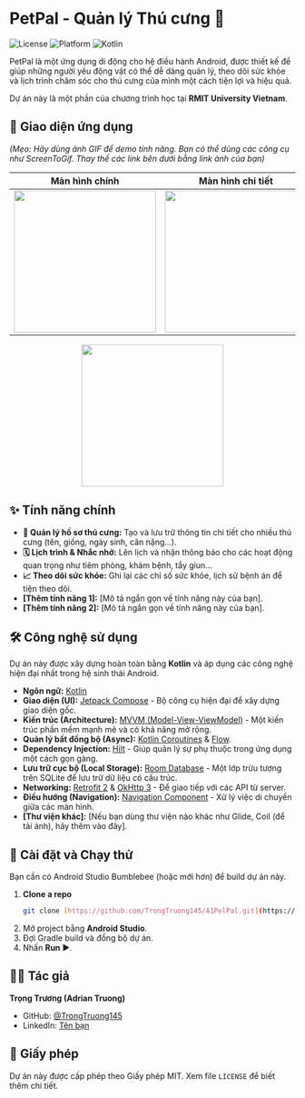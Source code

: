 # PetPal - Quản lý Thú cưng 🐾

![License](https://img.shields.io/badge/license-MIT-blue.svg)
![Platform](https://img.shields.io/badge/platform-Android-brightgreen.svg)
![Kotlin](https://img.shields.io/badge/Kotlin-100%25-blueviolet.svg)

PetPal là một ứng dụng di động cho hệ điều hành Android, được thiết kế để giúp những người yêu động vật có thể dễ dàng quản lý, theo dõi sức khỏe và lịch trình chăm sóc cho thú cưng của mình một cách tiện lợi và hiệu quả.

Dự án này là một phần của chương trình học tại **RMIT University Vietnam**.

## 📸 Giao diện ứng dụng

*(Mẹo: Hãy dùng ảnh GIF để demo tính năng. Bạn có thể dùng các công cụ như ScreenToGif. Thay thế các link bên dưới bằng link ảnh của bạn)*

| Màn hình chính | Màn hình chi tiết | Thêm hồ sơ |
| :---: |:---:|:---:|
| <img src="[LINK_TỚI_ẢNH_MÀN_HÌNH_CHÍNH]" width="250"> | <img src="[LINK_TỚI_ẢNH_CHI_TIẾT]" width="250"> | <img src="[LINK_TỚI_ẢNH_THÊM_MỚI]" width="250"> |

<p align="center">
  <img src="[LINK_TỚI_ẢNH_GIF_DEMO_APP]" width="250">
</p>


## ✨ Tính năng chính

* **👤 Quản lý hồ sơ thú cưng:** Tạo và lưu trữ thông tin chi tiết cho nhiều thú cưng (tên, giống, ngày sinh, cân nặng...).
* **🗓️ Lịch trình & Nhắc nhở:** Lên lịch và nhận thông báo cho các hoạt động quan trọng như tiêm phòng, khám bệnh, tẩy giun...
* **📈 Theo dõi sức khỏe:** Ghi lại các chỉ số sức khỏe, lịch sử bệnh án để tiện theo dõi.
* **[Thêm tính năng 1]:** [Mô tả ngắn gọn về tính năng này của bạn].
* **[Thêm tính năng 2]:** [Mô tả ngắn gọn về tính năng này của bạn].

## 🛠️ Công nghệ sử dụng

Dự án này được xây dựng hoàn toàn bằng **Kotlin** và áp dụng các công nghệ hiện đại nhất trong hệ sinh thái Android.

* **Ngôn ngữ:** [Kotlin](https://kotlinlang.org/)
* **Giao diện (UI):** [Jetpack Compose](https://developer.android.com/jetpack/compose) - Bộ công cụ hiện đại để xây dựng giao diện gốc.
* **Kiến trúc (Architecture):** [MVVM (Model-View-ViewModel)](https://developer.android.com/jetpack/guide) - Một kiến trúc phần mềm mạnh mẽ và có khả năng mở rộng.
* **Quản lý bất đồng bộ (Async):** [Kotlin Coroutines](https://kotlinlang.org/docs/coroutines-guide.html) & [Flow](https://developer.android.com/kotlin/flow).
* **Dependency Injection:** [Hilt](https://dagger.dev/hilt/) - Giúp quản lý sự phụ thuộc trong ứng dụng một cách gọn gàng.
* **Lưu trữ cục bộ (Local Storage):** [Room Database](https://developer.android.com/training/data-storage/room) - Một lớp trừu tượng trên SQLite để lưu trữ dữ liệu có cấu trúc.
* **Networking:** [Retrofit 2](https://square.github.io/retrofit/) & [OkHttp 3](https://square.github.io/okhttp/) - Để giao tiếp với các API từ server.
* **Điều hướng (Navigation):** [Navigation Component](https://developer.android.com/guide/navigation/navigation-getting-started) - Xử lý việc di chuyển giữa các màn hình.
* **[Thư viện khác]:** [Nếu bạn dùng thư viện nào khác như Glide, Coil (để tải ảnh), hãy thêm vào đây].

## 🚀 Cài đặt và Chạy thử

Bạn cần có Android Studio Bumblebee (hoặc mới hơn) để build dự án này.

1.  **Clone a repo**
    ```bash
    git clone [https://github.com/TrongTruong145/A1PelPal.git](https://github.com/TrongTruong145/A1PelPal.git)
    ```
2.  Mở project bằng **Android Studio**.
3.  Đợi Gradle build và đồng bộ dự án.
4.  Nhấn **Run** ▶️.

## 👨‍💻 Tác giả

**Trọng Trương (Adrian Truong)**

* GitHub: [@TrongTruong145](https://github.com/TrongTruong145)
* LinkedIn: [Tên bạn](LINK_TỚI_LINKEDIN_CỦA_BẠN)

## 📄 Giấy phép

Dự án này được cấp phép theo Giấy phép MIT. Xem file `LICENSE` để biết thêm chi tiết.
